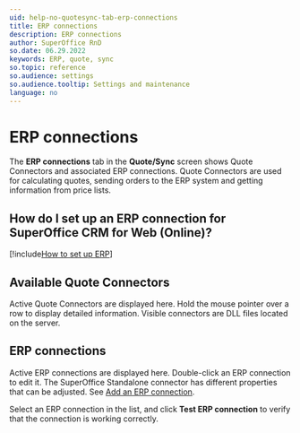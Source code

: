 ```yaml
---
uid: help-no-quotesync-tab-erp-connections
title: ERP connections
description: ERP connections
author: SuperOffice RnD
so.date: 06.29.2022
keywords: ERP, quote, sync
so.topic: reference
so.audience: settings
so.audience.tooltip: Settings and maintenance
language: no
---
```


# ERP connections

The **ERP connections** tab in the **Quote/Sync** screen shows Quote Connectors and associated ERP connections. Quote Connectors are used for calculating quotes, sending orders to the ERP system and getting information from price lists.

## How do I set up an ERP connection for SuperOffice CRM for Web (Online)?

[!include[How to set up ERP](includes/set-up-erp.md)]

## Available Quote Connectors

Active Quote Connectors are displayed here. Hold the mouse pointer over a row to display detailed information. Visible connectors are DLL files located on the server.

## ERP connections

Active ERP connections are displayed here. Double-click an ERP connection to edit it. The SuperOffice Standalone connector has different properties that can be adjusted. See [Add an ERP connection][1].

Select an ERP connection in the list, and click **Test ERP connection** to verify that the connection is working correctly.

<!-- Referenced links -->
[1]: erp-connection-add.md

<!-- Referenced images -->

